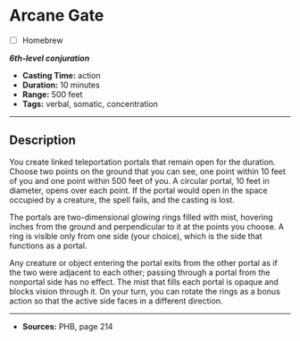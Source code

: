 # Arcane Gate
- [ ] Homebrew

***6th-level conjuration***
- **Casting Time:** action
- **Duration:** 10 minutes
- **Range:** 500 feet
- **Tags:** verbal, somatic, concentration

---

## Description
You create linked teleportation portals that remain open for the duration.
Choose two points on the ground that you can see, one point within 10 feet of you and one point within 500 feet of you.
A circular portal, 10 feet in diameter, opens over each point.
If the portal would open in the space occupied by a creature, the spell fails, and the casting is lost.

The portals are two-dimensional glowing rings filled with mist, hovering inches from the ground and perpendicular to it at the points you choose.
A ring is visible only from one side (your choice), which is the side that functions as a portal.

Any creature or object entering the portal exits from the other portal as if the two were adjacent to each other; passing through a portal from the nonportal side has no effect.
The mist that fills each portal is opaque and blocks vision through it.
On your turn, you can rotate the rings as a bonus action so that the active side faces in a different direction.

---

- **Sources:** PHB, page 214
